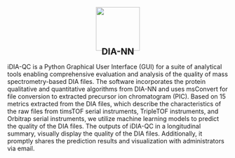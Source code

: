 
<p align="center" style="margin-bottom: 0px !important;">
  <img src="https://github.com/guomics-lab/iDIA-QC/blob/main/resource/logo/iDIAQC-logo.png" width="100" height="100">
</p>
<h1 align="center" style="margin-top: -10px; font-size: 20px">DIA-NN</h1>

iDIA-QC is a Python Graphical User Interface (GUI) for a suite of analytical tools enabling comprehensive evaluation and analysis of the quality of mass spectrometry-based DIA files. The software incorporates the protein qualitative and quantitative algorithms from DIA-NN and uses msConvert for file conversion to extracted precursor ion chromatogram (PIC). Based on 15 metrics extracted from the DIA files, which describe the characteristics of the raw files from timsTOF serial instruments, TripleTOF instruments, and Orbitrap serial instruments, we utilize machine learning models to predict the quality of the DIA files. The outputs of iDIA-QC in a longitudinal summary, visually display the quality of the DIA files. Additionally, it promptly shares the prediction results and visualization with administrators via email.

